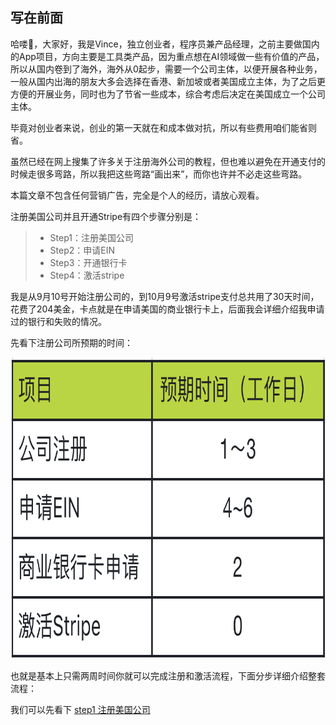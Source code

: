 ## 写在前面

哈喽👋，大家好，我是Vince，独立创业者，程序员兼产品经理，之前主要做国内的App项目，方向主要是工具类产品，因为重点想在AI领域做一些有价值的产品，所以从国内卷到了海外，海外从0起步，需要一个公司主体，以便开展各种业务，一般从国内出海的朋友大多会选择在香港、新加坡或者美国成立主体，为了之后更方便的开展业务，同时也为了节省一些成本，综合考虑后决定在美国成立一个公司主体。

毕竟对创业者来说，创业的第一天就在和成本做对抗，所以有些费用咱们能省则省。

虽然已经在网上搜集了许多关于注册海外公司的教程，但也难以避免在开通支付的时候走很多弯路，所以我把这些弯路“画出来”，而你也许并不必走这些弯路。

本篇文章不包含任何营销广告，完全是个人的经历，请放心观看。

注册美国公司并且开通Stripe有四个步骤分别是：

> - Step1：注册美国公司
> - Step2：申请EIN
> - Step3：开通银行卡
> - Step4：激活stripe

我是从9月10号开始注册公司的，到10月9号激活stripe支付总共用了30天时间，花费了204美金，卡点就是在申请美国的商业银行卡上，后面我会详细介绍我申请过的银行和失败的情况。

先看下注册公司所预期的时间：

<img src="../public/cr/totaltime.jpg" width="828px" height="482px" alt="总共需要的时间">

也就是基本上只需两周时间你就可以完成注册和激活流程，下面分步详细介绍整套流程：

我们可以先看下 [step1 注册美国公司](./step1-注册美国公司.md)
